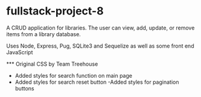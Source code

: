 # fullstack-project-8

A CRUD application for libraries.  The user can view, add, update, or remove items from a library database.

Uses Node, Express, Pug, SQLite3 and Sequelize as well as some front end JavaScript

*** Original CSS by Team Treehouse
 - Added styles for search function on main page
 - Added styles for search reset button
 -Added styles for pagination buttons